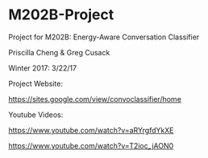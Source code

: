 # M202B-Project
Project for M202B: Energy-Aware Conversation Classifier

Priscilla Cheng & Greg Cusack

Winter 2017: 3/22/17


Project Website:

https://sites.google.com/view/convoclassifier/home


Youtube Videos:

https://www.youtube.com/watch?v=aRYrgfdYkXE

https://www.youtube.com/watch?v=T2ioc_jAON0
